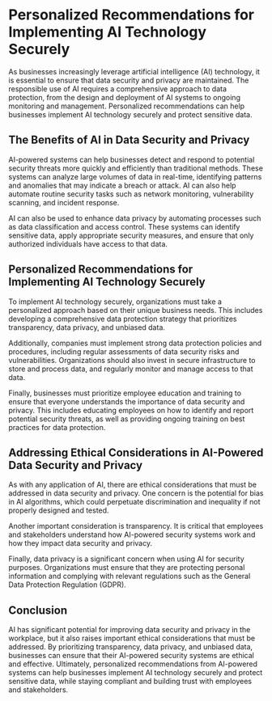 Personalized Recommendations for Implementing AI Technology Securely
===========================================================================================================================

As businesses increasingly leverage artificial intelligence (AI) technology, it is essential to ensure that data security and privacy are maintained. The responsible use of AI requires a comprehensive approach to data protection, from the design and deployment of AI systems to ongoing monitoring and management. Personalized recommendations can help businesses implement AI technology securely and protect sensitive data.

The Benefits of AI in Data Security and Privacy
-----------------------------------------------

AI-powered systems can help businesses detect and respond to potential security threats more quickly and efficiently than traditional methods. These systems can analyze large volumes of data in real-time, identifying patterns and anomalies that may indicate a breach or attack. AI can also help automate routine security tasks such as network monitoring, vulnerability scanning, and incident response.

AI can also be used to enhance data privacy by automating processes such as data classification and access control. These systems can identify sensitive data, apply appropriate security measures, and ensure that only authorized individuals have access to that data.

Personalized Recommendations for Implementing AI Technology Securely
--------------------------------------------------------------------

To implement AI technology securely, organizations must take a personalized approach based on their unique business needs. This includes developing a comprehensive data protection strategy that prioritizes transparency, data privacy, and unbiased data.

Additionally, companies must implement strong data protection policies and procedures, including regular assessments of data security risks and vulnerabilities. Organizations should also invest in secure infrastructure to store and process data, and regularly monitor and manage access to that data.

Finally, businesses must prioritize employee education and training to ensure that everyone understands the importance of data security and privacy. This includes educating employees on how to identify and report potential security threats, as well as providing ongoing training on best practices for data protection.

Addressing Ethical Considerations in AI-Powered Data Security and Privacy
-------------------------------------------------------------------------

As with any application of AI, there are ethical considerations that must be addressed in data security and privacy. One concern is the potential for bias in AI algorithms, which could perpetuate discrimination and inequality if not properly designed and tested.

Another important consideration is transparency. It is critical that employees and stakeholders understand how AI-powered security systems work and how they impact data security and privacy.

Finally, data privacy is a significant concern when using AI for security purposes. Organizations must ensure that they are protecting personal information and complying with relevant regulations such as the General Data Protection Regulation (GDPR).

Conclusion
----------

AI has significant potential for improving data security and privacy in the workplace, but it also raises important ethical considerations that must be addressed. By prioritizing transparency, data privacy, and unbiased data, businesses can ensure that their AI-powered security systems are ethical and effective. Ultimately, personalized recommendations from AI-powered systems can help businesses implement AI technology securely and protect sensitive data, while staying compliant and building trust with employees and stakeholders.

